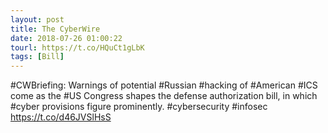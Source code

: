 ```yaml
---
layout: post
title: The CyberWire
date: 2018-07-26 01:00:22
tourl: https://t.co/HQuCt1gLbK
tags: [Bill]
---
```

#CWBriefing: Warnings of potential #Russian #hacking of #American #ICS come as the #US Congress shapes the defense authorization bill, in which #cyber provisions figure prominently. #cybersecurity #infosec https://t.co/d46JVSlHsS